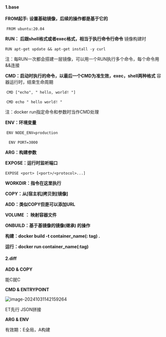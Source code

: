#### 1.base

**FROM起手: 设置基础镜像，后续的操作都是基于它的**

​	`FROM ubuntu:20.04`



**RUN： 后跟shell格式或者exec格式，相当于执行命令行命令** 镜像构建时

​	`RUN apt-get update && apt-get install -y curl`

注：每RUN一次都会搭建一层镜像，可以用一个RUN执行多个命令，每个命令用&&连接



**CMD：启动时执行的命令，以最后一个CMD为准生效，exec，shell两种格式** 容器运行时，结束生命周期

​	`CMD ["echo", " hello, world! "]`

​	`CMD echo " hello world! " `

注：docker run指定命令和参数时当作CMD处理



**ENV：环境变量**

​	`ENV NODE_ENV=production`

​	` ENV PORT=3000` 



**ARG：构建参数** 



**EXPOSE：运行时监听端口**

​	`EXPOSE <port> [<port>/<protocol>...]`



**WORKDIR：指令在这里执行**



**COPY：从[宿主机]拷贝到[镜像]**



**ADD：类似COPY但是可以添加URL**



**VOLUME ： 映射容器文件**



**ONBUILD：基于基镜像的镜像(继承) 的操作**



**构建：docker build -t container_name(: tag) .**

**运行：docker run container_name(:tag)**

#### 2.diff

**ADD & COPY**

能C就C

**CMD & ENTRYPOINT**

![image-20241031142159264](C:\Users\49071\AppData\Roaming\Typora\typora-user-images\image-20241031142159264.png)

ET先行 JSON拼接

**ARG & ENV**

有效期：E全局，A构建
